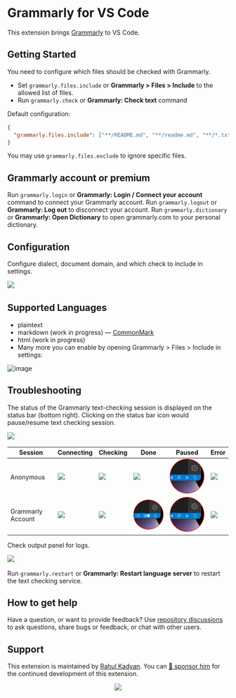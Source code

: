 # Grammarly for VS Code

This extension brings [Grammarly](https://grammarly.com) to VS Code.

## Getting Started

You need to configure which files should be checked with Grammarly.

- Set `grammarly.files.include` or **Grammarly > Files > Include** to the allowed list of files.
- Run `grammarly.check` or **Grammarly: Check text** command

Default configuration:

```json
{
  "grammarly.files.include": ["**/README.md", "**/readme.md", "**/*.txt"]
}
```

You may use `grammarly.files.exclude` to ignore specific files.

## Grammarly account or premium

Run `grammarly.login` or **Grammarly: Login / Connect your account** command to connect your Grammarly account.
Run `grammarly.logout` or **Grammarly: Log out** to disconnect your account.
Run `grammarly.dictionary` or **Grammarly: Open Dictionary** to open grammarly.com to your personal dictionary.

## Configuration

Configure dialect, document domain, and which check to include in settings.

![](./assets/screenshot-config.png)

## Supported Languages

- plaintext
- markdown (work in progress) — [CommonMark](https://commonmark.org/)
- html (work in progress)
- Many more you can enable by opening Grammarly > Files > Include in settings:

![image](https://user-images.githubusercontent.com/120114860/208191020-702c5053-7a97-469e-bde1-bdada021ed90.png)


## Troubleshooting

The status of the Grammarly text-checking session is displayed on the status bar (bottom right). Clicking on the status bar icon would pause/resume text checking session.

![](./assets/staturbar.png)

| Session           | Connecting                          | Checking                          | Done                               | Paused                          | Error                          |
| ----------------- | ----------------------------------- | --------------------------------- | ---------------------------------- | ------------------------------- | ------------------------------ |
| Anonymous         | ![](./assets/status-connecting.png) | ![](./assets/status-checking.png) | ![](./assets/status-done.png)      | ![](./assets/status-paused.png) | ![](./assets/status-error.png) |
| Grammarly Account | ![](./assets/status-connecting.png) | ![](./assets/status-checking.png) | ![](./assets/status-connected.png) | ![](./assets/status-paused.png) | ![](./assets/status-error.png) |

Check output panel for logs.

![](./assets/screenshot-output-panel.png)

Run `grammarly.restart` or **Grammarly: Restart language server** to restart the text checking service.

## How to get help

Have a question, or want to provide feedback? Use [repository discussions](https://github.com/znck/grammarly/discussions) to ask questions, share bugs or feedback, or chat with other users.

## Support

This extension is maintained by [Rahul Kadyan](https://github.com/znck). You can [💖 sponsor him](https://github.com/sponsors/znck) for the continued development of this extension.

<p align="center">
  <a href="https://cdn.jsdelivr.net/gh/znck/sponsors@main/sponsors.svg">
    <img src='https://cdn.jsdelivr.net/gh/znck/sponsors@main/sponsors.png'/>
  </a>
</p>

<br>
<br>
<br>
